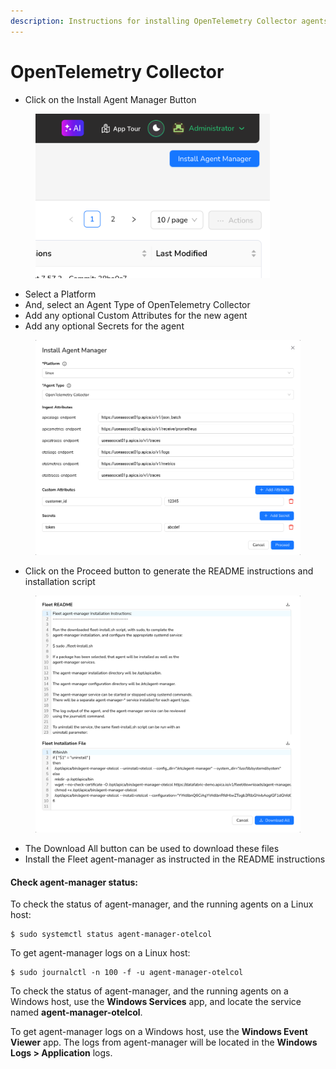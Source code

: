 ```yaml
---
description: Instructions for installing OpenTelemetry Collector agents using Fleet.
---
```


# OpenTelemetry Collector

* Click on the Install Agent Manager Button

<figure><img src="../../.gitbook/assets/image (494).png" alt="" width="375"><figcaption></figcaption></figure>

* Select a Platform
* And, select an Agent Type of OpenTelemetry Collector
* Add any optional Custom Attributes for the new agent
* Add any optional Secrets for the agent

<figure><img src="../../.gitbook/assets/Screenshot 2025-01-15 at 14-48-35 Fleet.png" alt=""><figcaption></figcaption></figure>

* Click on the Proceed button to generate the README instructions and installation script

<figure><img src="../../.gitbook/assets/image (497).png" alt=""><figcaption></figcaption></figure>

* The Download All button can be used to download these files
* Install the Fleet agent-manager as instructed in the README instructions

#### Check agent-manager status:

To check the status of agent-manager, and the running agents on a Linux host:

```
$ sudo systemctl status agent-manager-otelcol
```

To get agent-manager logs on a Linux host:

```
$ sudo journalctl -n 100 -f -u agent-manager-otelcol
```

To check the status of agent-manager, and the running agents on a Windows host, use the **Windows Services** app, and locate the service named **agent-manager-otelcol**.

To get agent-manager logs on a Windows host, use the **Windows Event Viewer** app. The logs from agent-manager will be located in the **Windows Logs > Application** logs.
